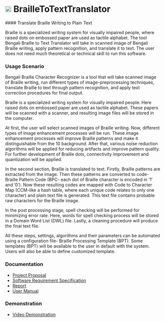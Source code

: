 <h1> <img src="https://cloud.githubusercontent.com/assets/5456665/21795219/b66ae1c2-d72a-11e6-9c12-fb53adfa54c4.png" width="20" height=auto /> BrailleToTextTranslator </h1>
#### Translate Braille Writing to Plain Text

Braille is a specialized writing system for visually impaired people, where raised dots on embossed paper are used as tactile alphabet. The tool Bengali Braille to Text Translator will take in scanned image of Bengali Braille writing, apply pattern recognition, and translate it to text. The user does not need much theoretical or technical skill to run this software.

### Usage Scenario
Bengali Braille Character Recognizer is a tool that will take scanned image of Braille writing, run different types of image-preprocessing techniques, translate Braille to text through pattern recognition, and apply text correction procedures for final output.

Braille is a specialized writing system for visually impaired people. Here raised dots on embossed paper are used as tactile alphabet. These papers will be scanned with a scanner, and resulting image files will be stored in the computer.

At first, the user will select scanned images of Braille writing. Now, different types of image enhancement processes will be run. These image enhancement processes will improve Braille patterns and make it distinguishable from the 10 background. After that, various noise reduction algorithms will be applied for reducing artifacts and improve pattern quality. For further development of Braille dots, connectivity improvement and quantization will be applied.

In the second section, Braille is translated to text. Firstly, Braille patterns are extracted from the image. Then these patterns are converted to code- Braille Pattern Code (BPC- each dot of Braille character is encoded in ‘1’ and ‘0’). Now these resulting codes are mapped with Code to Character Map (CCM-like a hash table, where each unique code relates to only one character) and plain text file is generated. This text file contains probable raw characters for the Braille image. 

In the post processing stage, spell checking will be performed for minimizing error rate. Here, words for spell checking process will be stored in a Domain Word List (DWL) file. Lastly, a cleaning procedure will produce the final text file.

All these steps, settings, algorithms and their parameters can be automated using a configuration file- Braille Processing Template (BPT). Some templates (BPT) will be available to the user in default with the system. Users will also be able to define customized template.

### Documentation
- [Project Proposal](http://www.slideshare.net/100005232690054/project-proposal-bengali-braille-to-text-translation)
- [Software Requirement Specification](https://drive.google.com/open?id=0B54vrHge-bxdN3hlZFFVVllhYzA)
- [Report](https://drive.google.com/open?id=0B54vrHge-bxdcU9TWFNYRXZxTTQ)
- [User Manual](https://drive.google.com/open?id=0B54vrHge-bxdT2pjdGdQNG5yWWc)

### Demonstration
- [Video Demonstration](https://drive.google.com/open?id=0B54vrHge-bxdM3h2MmtRN3lYNHM)
